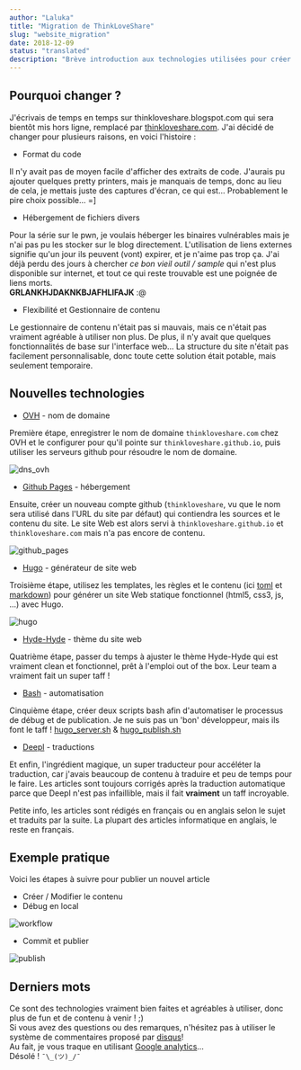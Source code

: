 ```yaml
---
author: "Laluka"
title: "Migration de ThinkLoveShare"
slug: "website_migration"
date: 2018-12-09
status: "translated"
description: "Brève introduction aux technologies utilisées pour créer et maintenir ce site web et quelques mots sur les raisons pour lesquelles j'ai changé. "
---
```



## Pourquoi changer ?

J'écrivais de temps en temps sur thinkloveshare.blogspot.com qui sera bientôt mis hors ligne, remplacé par [thinkloveshare.com](https://thinkloveshare.com). J'ai décidé de changer pour plusieurs raisons, en voici l'histoire :

 * Format du code

 Il n'y avait pas de moyen facile d'afficher des extraits de code. J'aurais pu ajouter quelques pretty printers, mais je manquais de temps, donc au lieu de cela, je mettais juste des captures d'écran, ce qui est... Probablement le pire choix possible... =]

 * Hébergement de fichiers divers

 Pour la série sur le pwn, je voulais héberger les binaires vulnérables mais je n'ai pas pu les stocker sur le blog directement. L'utilisation de liens externes signifie qu'un jour ils peuvent (vont) expirer, et je n'aime pas trop ça. J'ai déjà perdu des jours à chercher *ce bon vieil outil / sample* qui n'est plus disponible sur internet, et tout ce qui reste trouvable est une poignée de liens morts.\
 **GRLANKHJDAKNKBJAFHLIFAJK** :@

 * Flexibilité et Gestionnaire de contenu

 Le gestionnaire de contenu n'était pas si mauvais, mais ce n'était pas vraiment agréable à utiliser non plus. De plus, il n'y avait que quelques fonctionnalités de base sur l'interface web... La structure du site n'était pas facilement personnalisable, donc toute cette solution était potable, mais seulement temporaire.


## Nouvelles technologies

 * [OVH](https://www.ovh.com) - nom de domaine

Première étape, enregistrer le nom de domaine `thinkloveshare.com` chez OVH et le configurer pour qu'il pointe sur `thinkloveshare.github.io`, puis utiliser les serveurs github pour résoudre le nom de domaine.

<img class="img_full" src="/coding/website_migration/dns_ovh.png" alt="dns_ovh">

 * [Github Pages](https://pages.github.com/) - hébergement

Ensuite, créer un nouveau compte github (`thinkloveshare`, vu que le nom sera utilisé dans l'URL du site par défaut) qui contiendra les sources et le contenu du site. Le site Web est alors servi à `thinkloveshare.github.io` et `thinkloveshare.com` mais n'a pas encore de contenu.

<img class="img_full" src="/coding/website_migration/github_pages.png" alt="github_pages">

 * [Hugo](https://gohugo.io/) - générateur de site web

Troisième étape, utilisez les templates, les règles et le contenu (ici [toml](https://github.com/toml-lang/toml) et [markdown](https://github.com/adam-p/markdown-here/wiki/Markdown-Cheatsheet)) pour générer un site Web statique fonctionnel (html5, css3, js, ...) avec Hugo.

<img class="img_big" src="/coding/website_migration/hugo.png" alt="hugo">

 * [Hyde-Hyde](https://github.com/htr3n/hyde-hyde) - thème du site web

Quatrième étape, passer du temps à ajuster le thème Hyde-Hyde qui est vraiment clean et fonctionnel, prêt à l'emploi out of the box. Leur team a vraiment fait un super taff !

 * [Bash](https://www.gnu.org/software/bash/) - automatisation

Cinquième étape, créer deux scripts bash afin d'automatiser le processus de débug et de publication. Je ne suis pas un 'bon' développeur, mais ils font le taff !
[hugo_server.sh](https://github.com/ThinkLoveShare/sources/blob/master/hugo_server.sh) &
[hugo_publish.sh](https://github.com/ThinkLoveShare/sources/blob/master/hugo_publish.sh)

 * [Deepl](https://deepl.com/translator) - traductions

Et enfin, l'ingrédient magique, un super traducteur pour accéléter la traduction, car j'avais beaucoup de contenu à traduire et peu de temps pour le faire. Les articles sont toujours corrigés après la traduction automatique parce que Deepl n'est pas infaillible, mais il fait **vraiment** un taff incroyable.

Petite info, les articles sont rédigés en français ou en anglais selon le sujet et traduits par la suite. La plupart des articles informatique en anglais, le reste en français.


## Exemple pratique

Voici les étapes à suivre pour publier un nouvel article

 * Créer / Modifier le contenu
 * Débug en local

<img class="img_full" src="/coding/website_migration/workflow.png" alt="workflow">

 * Commit et publier

<img class="img_full" src="/coding/website_migration/publish.png" alt="publish">

## Derniers mots

Ce sont des technologies vraiment bien faites et agréables à utiliser, donc plus de fun et de contenu à venir ! ;)\
Si vous avez des questions ou des remarques, n'hésitez pas à utiliser le système de commentaires proposé par [disqus](https://disqus.com/)!\
Au fait, je vous traque en utilisant [Google analytics](https://analytics.google.com/)...\
Désolé ! `¯\_(ツ)_/¯`
